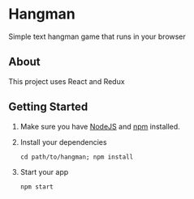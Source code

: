 # Hangman

Simple text hangman game that runs in your browser

## About

This project uses React and Redux

## Getting Started


1. Make sure you have [NodeJS](https://nodejs.org/) and [npm](https://www.npmjs.com/) installed.
2. Install your dependencies

    ```
    cd path/to/hangman; npm install
    ```

3. Start your app

    ```
    npm start
    ```
